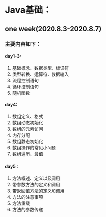 # Java基础：

## one week(2020.8.3-2020.8.7)

### 主要内容如下：
#### day1-3:
1. 基础概念、数据类型、标识符
2. 类型转换、运算符、数据输入
3. 流程控制语句
4. 循环控制语句
5. 随机函数


#### day4:
1. 数组定义、格式
2. 数组动态初始化
3. 数组的元素访问
4. 内存分配
5. 数组静态初始化
6. 数组操作的常见小问题
7. 数组遍历、最值

#### day5：

1. 方法概述、定义以及调用
2. 带参数方法的定义和调用
3. 带返回值方法的定义和调用
4. 方法的注意事项
5. 方法重载
6. 方法的参数传递